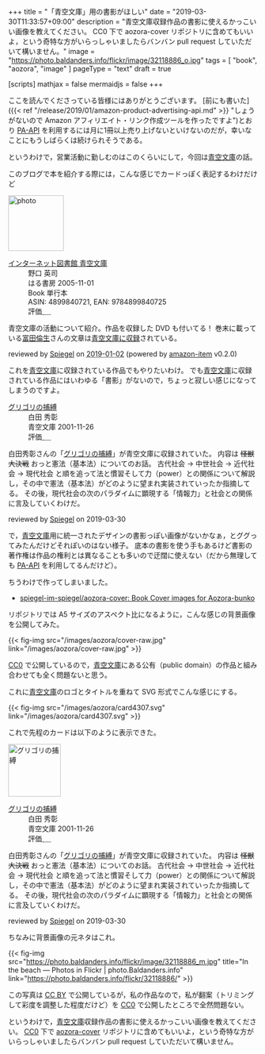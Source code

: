 +++
title = "「青空文庫」用の書影がほしい"
date =  "2019-03-30T11:33:57+09:00"
description = "青空文庫収録作品の書影に使えるかっこいい画像を教えてください。 CC0 下で aozora-cover リポジトリに含めてもいいよ，という奇特な方がいらっしゃいましたらバンバン pull request していただいて構いません。"
image = "https://photo.baldanders.info/flickr/image/32118886_o.jpg"
tags = [ "book", "aozora", "image" ]
pageType = "text"
draft = true

[scripts]
  mathjax = false
  mermaidjs = false
+++

ここを読んでくださっている皆様にはありがとうございます。
[前にも書いた]({{< ref "/release/2019/01/amazon-product-advertising-api.md" >}} "しょうがないので Amazon アフィリエイト・リンク作成ツールを作ったですよ")とおり [PA-API] を利用するには月に1冊以上売り上げないといけないのだが，幸いなことにもうしばらくは続けられそうである。

というわけで，営業活動に勤しむのはこのくらいにして，今回は[青空文庫]の話。

このブログで本を紹介する際には，こんな感じでカードっぽく表記するわけだけど

<div class="hreview">
  <div class="photo"><a class="item url" href="https://www.amazon.co.jp/%E3%82%A4%E3%83%B3%E3%82%BF%E3%83%BC%E3%83%8D%E3%83%83%E3%83%88%E5%9B%B3%E6%9B%B8%E9%A4%A8-%E9%9D%92%E7%A9%BA%E6%96%87%E5%BA%AB-%E9%87%8E%E5%8F%A3-%E8%8B%B1%E5%8F%B8/dp/4899840721?SubscriptionId=AKIAJYVUJ3DMTLAECTHA&tag=baldandersinf-22&linkCode=xm2&camp=2025&creative=165953&creativeASIN=4899840721"><img src="https://images-fe.ssl-images-amazon.com/images/I/51V8S7TXJ5L._SL160_.jpg" width="112" alt="photo"></a></div>
  <dl class="fn">
    <dt><a href="https://www.amazon.co.jp/%E3%82%A4%E3%83%B3%E3%82%BF%E3%83%BC%E3%83%8D%E3%83%83%E3%83%88%E5%9B%B3%E6%9B%B8%E9%A4%A8-%E9%9D%92%E7%A9%BA%E6%96%87%E5%BA%AB-%E9%87%8E%E5%8F%A3-%E8%8B%B1%E5%8F%B8/dp/4899840721?SubscriptionId=AKIAJYVUJ3DMTLAECTHA&tag=baldandersinf-22&linkCode=xm2&camp=2025&creative=165953&creativeASIN=4899840721">インターネット図書館 青空文庫</a></dt>
	<dd>野口 英司</dd>
    <dd>はる書房 2005-11-01</dd>
    <dd>Book 単行本</dd>
    <dd>ASIN: 4899840721, EAN: 9784899840725</dd>
    <dd>評価<abbr class="rating fa-sm" title="4">&nbsp;<i class="fas fa-star"></i>&nbsp;<i class="fas fa-star"></i>&nbsp;<i class="fas fa-star"></i>&nbsp;<i class="fas fa-star"></i>&nbsp;<i class="far fa-star"></i></abbr></dd>
  </dl>
  <p class="description">青空文庫の活動について紹介。作品を収録した DVD も付いてる！ 巻末に載っている<a href="https://www.tomita-michio.jp/">富田倫生</a>さんの文章は<a href="https://www.aozora.gr.jp/cards/000055/card59489.html">青空文庫に収録</a>されている。</p>
  <p class="powered-by" >reviewed by <a href='#maker' class='reviewer'>Spiegel</a> on <abbr class="dtreviewed" title="2019-01-02">2019-01-02</abbr> (powered by <a href="https://github.com/spiegel-im-spiegel/amazon-item" >amazon-item</a> v0.2.0)</p>
</div>

これを[青空文庫]に収録されている作品でもやりたいわけ。
でも[青空文庫]に収録されている作品にはいわゆる「書影」がないので，ちょっと寂しい感じになってしまうのですよ。

<div class="hreview" >
    <dl class="fn">
      <dt><a href="https://www.aozora.gr.jp/cards/000021/card4307.html">グリゴリの捕縛</a></dt>
      <dd>白田 秀彰</dd>
      <dd>青空文庫 2001-11-26</dd>
      <dd>評価<abbr class="rating fa-sm" title="4">&nbsp;<i class="fas fa-star"></i>&nbsp;<i class="fas fa-star"></i>&nbsp;<i class="fas fa-star"></i>&nbsp;<i class="fas fa-star"></i>&nbsp;<i class="far fa-star"></i></abbr></dd>
    </dl>
    <p class="description">白田秀彰さんの「<a href="http://orion.mt.tama.hosei.ac.jp/hideaki/kenporon.htm">グリゴリの捕縛</a>」が青空文庫に収録されていた。
		内容は <strike>怪獣大決戦</strike> おっと憲法（基本法）についてのお話。
		古代社会 → 中世社会 → 近代社会 → 現代社会 と順を追って法と慣習そして力（power）との関係について解説し，その中で憲法（基本法）がどのように望まれ実装されていったか指摘してる。
        その後，現代社会の次のパラダイムに顕現する「情報力」と社会との関係に言及していくわけだ。</p>
	<p class="powered-by" >reviewed by <a href='#maker' class='reviewer'>Spiegel</a> on <abbr class="dtreviewed">2019-03-30</abbr></p>
</div>

で，[青空文庫]用に統一されたデザインの書影っぽい画像がないかなぁ，とググってみたんだけどそれぽいのはない様子。
底本の書影を使う手もあるけど書影の著作権は作品の権利とは異なることも多いので迂闊に使えない（だから無理しても [PA-API] を利用してるんだけど）。

ちうわけで作ってしまいました。

- [spiegel-im-spiegel/aozora-cover: Book Cover images for Aozora-bunko](https://github.com/spiegel-im-spiegel/aozora-cover)

リポジトリでは A5 サイズのアスペクト比になるように，こんな感じの背景画像を公開してみた。

{{< fig-img src="/images/aozora/cover-raw.jpg" link="/images/aozora/cover-raw.jpg" >}}

[CC0] で公開しているので，[青空文庫]にある公有（public domain）の作品と組み合わせても全く問題ないと思う。

これに[青空文庫]のロゴとタイトルを重ねて SVG 形式でこんな感じにする。

{{< fig-img src="/images/aozora/card4307.svg" link="/images/aozora/card4307.svg" >}}

これで先程のカードは以下のように表示できた。

<div class="hreview" >
    <div class="photo"><a href="https://www.aozora.gr.jp/cards/000021/card4307.html"><img src="/images/aozora/card4307.svg" alt="グリゴリの捕縛" width="106"></a></div>
    <dl class="fn">
      <dt><a href="https://www.aozora.gr.jp/cards/000021/card4307.html">グリゴリの捕縛</a></dt>
      <dd>白田 秀彰</dd>
      <dd>青空文庫 2001-11-26</dd>
      <dd>評価<abbr class="rating fa-sm" title="4">&nbsp;<i class="fas fa-star"></i>&nbsp;<i class="fas fa-star"></i>&nbsp;<i class="fas fa-star"></i>&nbsp;<i class="fas fa-star"></i>&nbsp;<i class="far fa-star"></i></abbr></dd>
    </dl>
    <p class="description">白田秀彰さんの「<a href="http://orion.mt.tama.hosei.ac.jp/hideaki/kenporon.htm">グリゴリの捕縛</a>」が青空文庫に収録されていた。
		内容は <strike>怪獣大決戦</strike> おっと憲法（基本法）についてのお話。
		古代社会 → 中世社会 → 近代社会 → 現代社会 と順を追って法と慣習そして力（power）との関係について解説し，その中で憲法（基本法）がどのように望まれ実装されていったか指摘してる。
        その後，現代社会の次のパラダイムに顕現する「情報力」と社会との関係に言及していくわけだ。</p>
	<p class="powered-by" >reviewed by <a href='#maker' class='reviewer'>Spiegel</a> on <abbr class="dtreviewed">2019-03-30</abbr></p>
</div>

ちなみに背景画像の元ネタはこれ。

{{< fig-img src="https://photo.baldanders.info/flickr/image/32118886_m.jpg" title="In the beach — Photos in Flickr | photo.Baldanders.info" link="https://photo.baldanders.info/flickr/32118886/" >}}

この写真は [CC BY] で公開しているが，私の作品なので，私が翻案（トリミングして彩度を調整した程度だけど）を [CC0] で公開したところで全然問題ない。

というわけで，[青空文庫]収録作品の書影に使えるかっこいい画像を教えてください。
[CC0] 下で [aozora-cover] リポジトリに含めてもいいよ，という奇特な方がいらっしゃいましたらバンバン pull request していただいて構いません。

[PA-API]: https://affiliate.amazon.co.jp/assoc_credentials/home "Product Advertising API"
[青空文庫]: https://www.aozora.gr.jp/ "青空文庫　Aozora Bunko"
[aozora-cover]: https://github.com/spiegel-im-spiegel/aozora-cover "spiegel-im-spiegel/aozora-cover: Book Cover images for Aozora-bunko"
[CC0]: http://creativecommons.org/publicdomain/zero/1.0/ "Creative Commons — CC0 1.0 Universal"
[CC BY]: https://creativecommons.org/licenses/by/4.0/ "Creative Commons — Attribution 4.0 International — CC BY 4.0"
